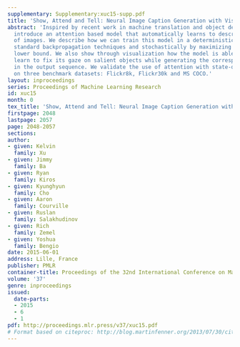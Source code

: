 ```yaml
---
supplementary: Supplementary:xuc15-supp.pdf
title: 'Show, Attend and Tell: Neural Image Caption Generation with Visual Attention'
abstract: 'Inspired by recent work in machine translation and object detection, we
  introduce an attention based model that automatically learns to describe the content
  of images. We describe how we can train this model in a deterministic manner using
  standard backpropagation techniques and stochastically by maximizing a variational
  lower bound. We also show through visualization how the model is able to automatically
  learn to fix its gaze on salient objects while generating the corresponding words
  in the output sequence. We validate the use of attention with state-of-the-art performance
  on three benchmark datasets: Flickr8k, Flickr30k and MS COCO.'
layout: inproceedings
series: Proceedings of Machine Learning Research
id: xuc15
month: 0
tex_title: 'Show, Attend and Tell: Neural Image Caption Generation with Visual Attention'
firstpage: 2048
lastpage: 2057
page: 2048-2057
sections: 
author:
- given: Kelvin
  family: Xu
- given: Jimmy
  family: Ba
- given: Ryan
  family: Kiros
- given: Kyunghyun
  family: Cho
- given: Aaron
  family: Courville
- given: Ruslan
  family: Salakhudinov
- given: Rich
  family: Zemel
- given: Yoshua
  family: Bengio
date: 2015-06-01
address: Lille, France
publisher: PMLR
container-title: Proceedings of the 32nd International Conference on Machine Learning
volume: '37'
genre: inproceedings
issued:
  date-parts:
  - 2015
  - 6
  - 1
pdf: http://proceedings.mlr.press/v37/xuc15.pdf
# Format based on citeproc: http://blog.martinfenner.org/2013/07/30/citeproc-yaml-for-bibliographies/
---
```

